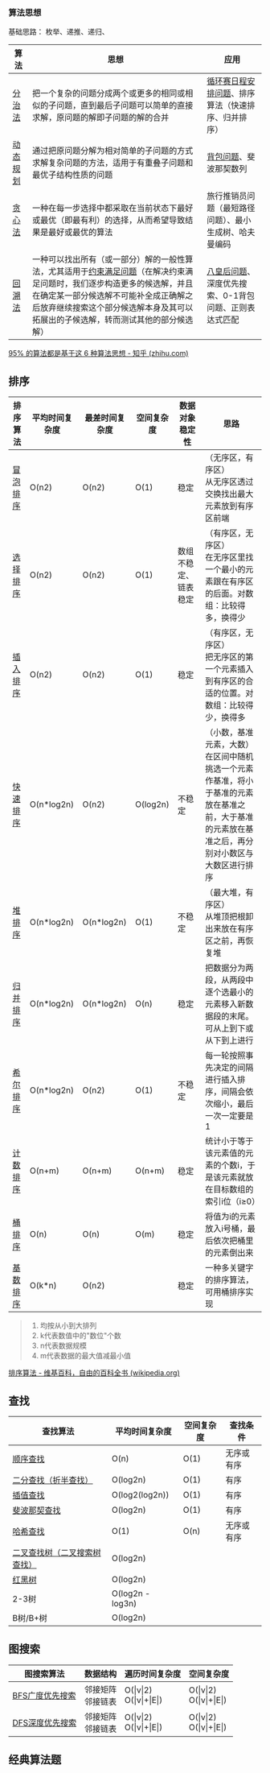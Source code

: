 ### 算法思想

基础思路： 枚举、递推、递归、

| 算法 | 思想 | 应用 |
| ---- | ---- | ---- |
| [分治法](https://zh.wikipedia.org/wiki/%E5%88%86%E6%B2%BB%E6%B3%95) | 把一个复杂的问题分成两个或更多的相同或相似的子问题，直到最后子问题可以简单的直接求解，原问题的解即子问题的解的合并 | [循环赛日程安排问题](https://github.com/huihut/interview/tree/master/Problems/RoundRobinProblem)、排序算法（快速排序、归并排序） |
| [动态规划](https://zh.wikipedia.org/wiki/%E5%8A%A8%E6%80%81%E8%A7%84%E5%88%92) | 通过把原问题分解为相对简单的子问题的方式求解复杂问题的方法，适用于有重叠子问题和最优子结构性质的问题 | [背包问题](https://github.com/huihut/interview/tree/master/Problems/KnapsackProblem)、斐波那契数列 |
| [贪心法](https://zh.wikipedia.org/wiki/%E8%B4%AA%E5%BF%83%E6%B3%95) | 一种在每一步选择中都采取在当前状态下最好或最优（即最有利）的选择，从而希望导致结果是最好或最优的算法 | 旅行推销员问题（最短路径问题）、最小生成树、哈夫曼编码 |
| [回溯法](https://zh.wikipedia.org/wiki/%E5%9B%9E%E6%BA%AF%E6%B3%95) | 一种可以找出所有（或一部分）解的一般性算法，尤其适用于[约束满足问题](https://zh.wikipedia.org/wiki/%E7%B4%84%E6%9D%9F%E6%BB%BF%E8%B6%B3%E5%95%8F%E9%A1%8C "约束满足问题")（在解决约束满足问题时，我们逐步构造更多的候选解，并且在确定某一部分候选解不可能补全成正确解之后放弃继续搜索这个部分候选解本身及其可以拓展出的子候选解，转而测试其他的部分候选解） | [八皇后问题](https://zh.wikipedia.org/wiki/%E5%85%AB%E7%9A%87%E5%90%8E%E9%97%AE%E9%A2%98)、深度优先搜索、0-1背包问题、正则表达式匹配 |

[95% 的算法都是基于这 6 种算法思想 - 知乎 (zhihu.com)](https://zhuanlan.zhihu.com/p/428479862)

## 排序

| 排序算法 | 平均时间复杂度 | 最差时间复杂度 | 空间复杂度 | 数据对象稳定性 | 思路 |
| ---- | ---- | ---- | ---- | ---- | ---- |
| [冒泡排序](https://github.com/huihut/interview/blob/master/Algorithm/BubbleSort.h) | O(n2) | O(n2) | O(1) | 稳定 | （无序区，有序区）  <br>从无序区透过交换找出最大元素放到有序区前端 |
| [选择排序](https://github.com/huihut/interview/blob/master/Algorithm/SelectionSort.h) | O(n2) | O(n2) | O(1) | 数组不稳定、链表稳定 | （有序区，无序区）<br>在无序区里找一个最小的元素跟在有序区的后面。对数组：比较得多，换得少 |
| [插入排序](https://github.com/huihut/interview/blob/master/Algorithm/InsertSort.h) | O(n2) | O(n2) | O(1) | 稳定 | （有序区，无序区）<br>把无序区的第一个元素插入到有序区的合适的位置。对数组：比较得少，换得多 |
| [快速排序](https://github.com/huihut/interview/blob/master/Algorithm/QuickSort.h) | O(n*log2n) | O(n2) | O(log2n) | 不稳定 | （小数，基准元素，大数）  <br>在区间中随机挑选一个元素作基准，将小于基准的元素放在基准之前，大于基准的元素放在基准之后，再分别对小数区与大数区进行排序 |
| [堆排序](https://github.com/huihut/interview/blob/master/Algorithm/HeapSort.cpp) | O(n*log2n) | O(n*log2n) | O(1) | 不稳定 | （最大堆，有序区）  <br>从堆顶把根卸出来放在有序区之前，再恢复堆 |
| [归并排序](https://github.com/huihut/interview/blob/master/Algorithm/MergeSort.h) | O(n*log2n) | O(n*log2n) | O(n) | 稳定 | 把数据分为两段，从两段中逐个选最小的元素移入新数据段的末尾。 <br>可从上到下或从下到上进行 |
| [希尔排序](https://github.com/huihut/interview/blob/master/Algorithm/ShellSort.h) | O(n*log2n) | O(n2) | O(1) | 不稳定 | 每一轮按照事先决定的间隔进行插入排序，间隔会依次缩小，最后一次一定要是1 |
| [计数排序](https://github.com/huihut/interview/blob/master/Algorithm/CountSort.cpp) | O(n+m) | O(n+m) | O(n+m) | 稳定 | 统计小于等于该元素值的元素的个数i，于是该元素就放在目标数组的索引i位（i≥0） |
| [桶排序](https://github.com/huihut/interview/blob/master/Algorithm/BucketSort.cpp) | O(n) | O(n) | O(m) | 稳定 | 将值为i的元素放入i号桶，最后依次把桶里的元素倒出来 |
| [基数排序](https://github.com/huihut/interview/blob/master/Algorithm/RadixSort.h) | O(k*n) | O(n2) |  | 稳定 | 一种多关键字的排序算法，可用桶排序实现 |

> 1. 均按从小到大排列 
> 2. k代表数值中的"数位"个数
> 3. n代表数据规模 
> 4. m代表数据的最大值减最小值

[排序算法 - 维基百科，自由的百科全书 (wikipedia.org)](https://zh.wikipedia.org/wiki/%E6%8E%92%E5%BA%8F%E7%AE%97%E6%B3%95)

## 查找

| 查找算法 | 平均时间复杂度 | 空间复杂度 | 查找条件 |
| ---- | ---- | ---- | ---- |
| [顺序查找](https://github.com/huihut/interview/blob/master/Algorithm/SequentialSearch.h) | O(n) | O(1) | 无序或有序 |
| [二分查找（折半查找）](https://github.com/huihut/interview/blob/master/Algorithm/BinarySearch.h) | O(log2n) | O(1) | 有序 |
| [插值查找](https://github.com/huihut/interview/blob/master/Algorithm/InsertionSearch.h) | O(log2(log2n)) | O(1) | 有序 |
| [斐波那契查找](https://github.com/huihut/interview/blob/master/Algorithm/FibonacciSearch.cpp) | O(log2n) | O(1) | 有序 |
| [哈希查找](https://github.com/huihut/interview/blob/master/DataStructure/HashTable.cpp) | O(1) | O(n) | 无序或有序 |
| [二叉查找树（二叉搜索树查找）](https://github.com/huihut/interview/blob/master/Algorithm/BSTSearch.h) | O(log2n) |  |  |
| [红黑树](https://github.com/huihut/interview/blob/master/DataStructure/RedBlackTree.cpp) | O(log2n) |  |  |
| 2-3树 | O(log2n - log3n) |  |  |
| B树/B+树 | O(log2n) |  |  |

## 图搜索

|图搜索算法|数据结构|遍历时间复杂度|空间复杂度|
|---|---|---|---|
|[BFS广度优先搜索](https://zh.wikipedia.org/wiki/%E5%B9%BF%E5%BA%A6%E4%BC%98%E5%85%88%E6%90%9C%E7%B4%A2)|邻接矩阵  <br>邻接链表|O(\|v\|2)  <br>O(\|v\|+\|E\|)|O(\|v\|2)  <br>O(\|v\|+\|E\|)|
|[DFS深度优先搜索](https://zh.wikipedia.org/wiki/%E6%B7%B1%E5%BA%A6%E4%BC%98%E5%85%88%E6%90%9C%E7%B4%A2)|邻接矩阵  <br>邻接链表|O(\|v\|2)  <br>O(\|v\|+\|E\|)|O(\|v\|2)  <br>O(\|v\|+\|E\|)|

## 经典算法题

